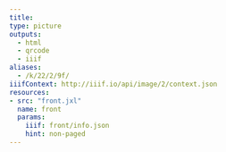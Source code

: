 ```yaml
---
title:
type: picture
outputs:
  - html
  - qrcode
  - iiif
aliases:
  - /k/22/2/9f/
iiifContext: http://iiif.io/api/image/2/context.json
resources:
- src: "front.jxl"
  name: front
  params:
    iiif: front/info.json
    hint: non-paged
---
```

